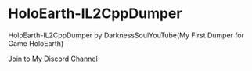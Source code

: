# HoloEarth-IL2CppDumper
HoloEarth-IL2CppDumper by DarknessSoulYouTube(My First Dumper for Game HoloEarth)

[Join to My Discord Channel](https://discord.gg/q7PRtNyGSG)
